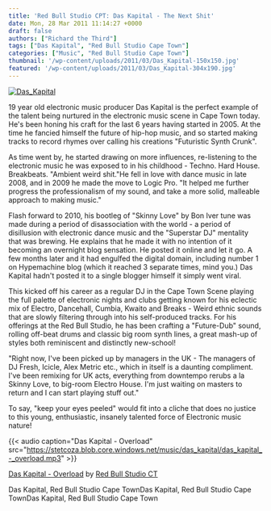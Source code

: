 ```yaml
---
title: 'Red Bull Studio CPT: Das Kapital - The Next Shit'
date: Mon, 28 Mar 2011 11:14:27 +0000
draft: false
authors: ["Richard the Third"]
tags: ["Das Kapital", "Red Bull Studio Cape Town"]
categories: ["Music", "Red Bull Studio Cape Town"]
thumbnail: '/wp-content/uploads/2011/03/Das_Kapital-150x150.jpg'
featured: '/wp-content/uploads/2011/03/Das_Kapital-304x190.jpg'
---
```


[![](/wp-content/uploads/2011/03/Das_Kapital.jpg "Das_Kapital")](/2011/03/28/red-bull-studio-cpt-das-kapital-the-next-shit/das_kapital/)

19 year old electronic music producer Das Kapital is the perfect example of the talent being nurtured in the electronic music scene in Cape Town today. He's been honing his craft for the last 6 years having started in 2005. At the time he fancied himself the future of hip-hop music, and so started making tracks to record rhymes over calling his creations "Futuristic Synth Crunk".

As time went by, he started drawing on more influences, re-listening to the electronic music he was exposed to in his childhood - Techno. Hard House. Breakbeats. "Ambient weird shit."He fell in love with dance music in late 2008, and in 2009 he made the move to Logic Pro. "It helped me further progress the professionalism of my sound, and take a more solid, malleable approach to making music."

Flash forward to 2010, his bootleg of "Skinny Love" by Bon Iver tune was made during a period of disassociation with the world - a period of disillusion with electronic dance music and the "Superstar DJ" mentality that was brewing. He explains that he made it with no intention of it becoming an overnight blog sensation. He posted it online and let it go. A few months later and it had engulfed the digital domain, including number 1 on Hypemachine blog (which it reached 3 separate times, mind you.) Das Kapital hadn't posted it to a single blogger himself it simply went viral.

This kicked off his career as a regular DJ in the Cape Town Scene playing the full palette of electronic nights and clubs getting known for his eclectic mix of Electro, Dancehall, Cumbia, Kwaito and Breaks - Weird ethnic sounds that are slowly filtering through into his self-produced tracks. For his offerings at the Red Bull Studio, he has been crafting a "Future-Dub" sound, rolling off-beat drums and classic big room synth lines, a great mash-up of styles both reminiscent and distinctly new-school!

"Right now, I've been picked up by managers in the UK - The managers of DJ Fresh, Icicle, Alex Metric etc., which in itself is a daunting compliment. I've been remixing for UK acts, everything from downtempo rerubs a la Skinny Love, to big-room Electro House. I'm just waiting on masters to return and I can start playing stuff out."

To say, "keep your eyes peeled" would fit into a cliche that does no justice to this young, enthusiastic, insanely talented force of Electronic music nature!

{{< audio
    caption="Das Kapital - Overload"
    src="https://stetcoza.blob.core.windows.net/music/das_kapital/das_kapital_-_overload.mp3" >}}

 [Das Kapital - Overload](http://soundcloud.com/red-bull-studio-ct/das-kapital-overload) by [Red Bull Studio CT](http://soundcloud.com/red-bull-studio-ct)



Das Kapital, Red Bull Studio Cape TownDas Kapital, Red Bull Studio Cape TownDas Kapital, Red Bull Studio Cape Town